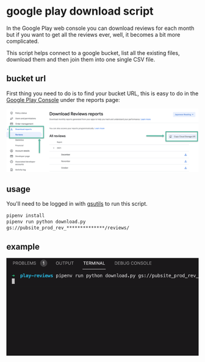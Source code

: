 # google play download script

In the Google Play web console you can download reviews for each month but if you want to get all the reviews ever, well, it becomes a bit more complicated.

This script helps connect to a google bucket, list all the existing files, download them and then join them into one single CSV file.

## bucket url

First thing you need to do is to find your bucket URL, this is easy to do in the [Google Play Console](https://play.google.com/console/u/0/developers/) under the reports page:

![Google Play reports bucket url](reports_screen.png)

## usage

You'll need to be logged in with [gsutils](https://cloud.google.com/storage/docs/gsutil) to run this script.

```
pipenv install
pipenv run python download.py gs://pubsite_prod_rev_**************/reviews/
```

## example

![Example of downloading CSV](usage_example.gif)
